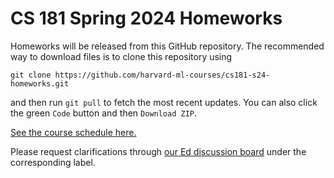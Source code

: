 # CS 181 Spring 2024 Homeworks

Homeworks will be released from this GitHub repository. The recommended way to download files is to clone this repository using

```
git clone https://github.com/harvard-ml-courses/cs181-s24-homeworks.git
```

and then run `git pull` to fetch the most recent updates. You can also click the green `Code` button and then `Download ZIP`.

[See the course schedule here.](https://docs.google.com/spreadsheets/d/1BHySWJvxphouMu7tVaXKcg0cptAbmOKlCTjVtOPCLWw/edit?usp=sharing)

Please request clarifications through [our Ed discussion board](https://edstem.org/us/courses/51511/discussion/) under the corresponding label.
